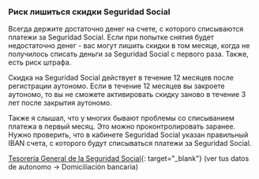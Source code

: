 ### Риск лишиться скидки Seguridad Social

Всегда держите достаточно денег на счете, с которого списываются платежи за Seguridad Social. Если при попытке
снятия будет недостаточно денег - вас могут лишить скидки в том месяце, когда не получилось списать деньги за Seguridad
Social с первого раза. Также, есть риск штрафа.

Скидка на Seguridad Social действует в течение 12 месяцев после регистрации аутономо. Если в течение 12 месяцев вы
закроете аутономо, то вы не сможете активировать скидку заново в течение 3 лет после закрытия аутономо.

Также я слышал, что у многих бывают проблемы со списыванием платежа в первый месяц. Это можно проконтролировать
заранее. Нужно проверить, что в кабинете Seguridad Social указан правильный IBAN счета, с которого будут списываться
платежи за Seguridad Social.

[Tesorería General de la Seguridad Social](https://portal.seg-social.gob.es/wps/portal/importass/importass/bienvenida){:
target="_blank"} (ver tus datos de autonomo -> Domiciliación bancaria)
